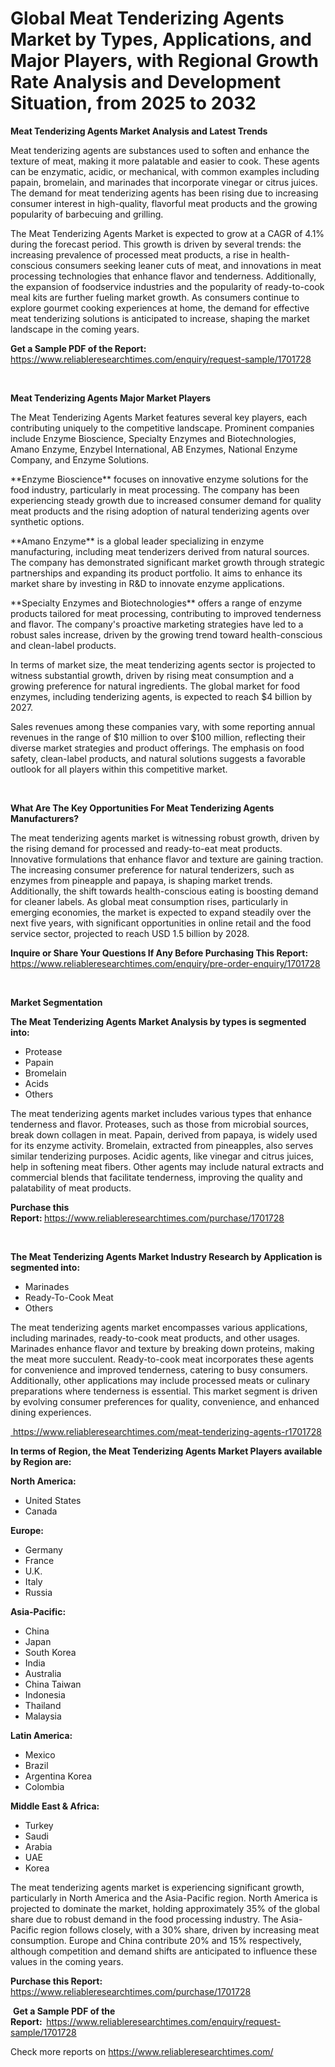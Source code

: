 <p><h1>Global Meat Tenderizing Agents Market by Types, Applications, and Major Players, with Regional Growth Rate Analysis and Development Situation, from 2025 to 2032</h1></p><p><strong>Meat Tenderizing Agents Market Analysis and Latest Trends</strong></p>
<p><p>Meat tenderizing agents are substances used to soften and enhance the texture of meat, making it more palatable and easier to cook. These agents can be enzymatic, acidic, or mechanical, with common examples including papain, bromelain, and marinades that incorporate vinegar or citrus juices. The demand for meat tenderizing agents has been rising due to increasing consumer interest in high-quality, flavorful meat products and the growing popularity of barbecuing and grilling.</p><p>The Meat Tenderizing Agents Market is expected to grow at a CAGR of 4.1% during the forecast period. This growth is driven by several trends: the increasing prevalence of processed meat products, a rise in health-conscious consumers seeking leaner cuts of meat, and innovations in meat processing technologies that enhance flavor and tenderness. Additionally, the expansion of foodservice industries and the popularity of ready-to-cook meal kits are further fueling market growth. As consumers continue to explore gourmet cooking experiences at home, the demand for effective meat tenderizing solutions is anticipated to increase, shaping the market landscape in the coming years.</p></p>
<p><strong>Get a Sample PDF of the Report:&nbsp;</strong> <a href="https://www.reliableresearchtimes.com/enquiry/request-sample/1701728?utm_campaign=3031&utm_medium=2&utm_source=Github&utm_content=ia&utm_term=07042025&utm_id=meat-tenderizing-agents">https://www.reliableresearchtimes.com/enquiry/request-sample/1701728</a></p>
<p>&nbsp;</p>
<p><strong>Meat Tenderizing Agents Major Market Players</strong></p>
<p><p>The Meat Tenderizing Agents Market features several key players, each contributing uniquely to the competitive landscape. Prominent companies include Enzyme Bioscience, Specialty Enzymes and Biotechnologies, Amano Enzyme, Enzybel International, AB Enzymes, National Enzyme Company, and Enzyme Solutions.</p><p>**Enzyme Bioscience** focuses on innovative enzyme solutions for the food industry, particularly in meat processing. The company has been experiencing steady growth due to increased consumer demand for quality meat products and the rising adoption of natural tenderizing agents over synthetic options.</p><p>**Amano Enzyme** is a global leader specializing in enzyme manufacturing, including meat tenderizers derived from natural sources. The company has demonstrated significant market growth through strategic partnerships and expanding its product portfolio. It aims to enhance its market share by investing in R&D to innovate enzyme applications.</p><p>**Specialty Enzymes and Biotechnologies** offers a range of enzyme products tailored for meat processing, contributing to improved tenderness and flavor. The company's proactive marketing strategies have led to a robust sales increase, driven by the growing trend toward health-conscious and clean-label products.</p><p>In terms of market size, the meat tenderizing agents sector is projected to witness substantial growth, driven by rising meat consumption and a growing preference for natural ingredients. The global market for food enzymes, including tenderizing agents, is expected to reach $4 billion by 2027.</p><p>Sales revenues among these companies vary, with some reporting annual revenues in the range of $10 million to over $100 million, reflecting their diverse market strategies and product offerings. The emphasis on food safety, clean-label products, and natural solutions suggests a favorable outlook for all players within this competitive market.</p></p>
<p>&nbsp;</p>
<p><strong>What Are The Key Opportunities For Meat Tenderizing Agents Manufacturers?</strong></p>
<p><p>The meat tenderizing agents market is witnessing robust growth, driven by the rising demand for processed and ready-to-eat meat products. Innovative formulations that enhance flavor and texture are gaining traction. The increasing consumer preference for natural tenderizers, such as enzymes from pineapple and papaya, is shaping market trends. Additionally, the shift towards health-conscious eating is boosting demand for cleaner labels. As global meat consumption rises, particularly in emerging economies, the market is expected to expand steadily over the next five years, with significant opportunities in online retail and the food service sector, projected to reach USD 1.5 billion by 2028.</p></p>
<p><strong>Inquire or Share Your Questions If Any Before Purchasing This Report:</strong> <a href="https://www.reliableresearchtimes.com/enquiry/pre-order-enquiry/1701728?utm_campaign=3031&utm_medium=2&utm_source=Github&utm_content=ia&utm_term=07042025&utm_id=meat-tenderizing-agents">https://www.reliableresearchtimes.com/enquiry/pre-order-enquiry/1701728</a></p>
<p>&nbsp;</p>
<p><strong>Market Segmentation</strong></p>
<p><strong>The Meat Tenderizing Agents Market Analysis by types is segmented into:</strong></p>
<p><ul><li>Protease</li><li>Papain</li><li>Bromelain</li><li>Acids</li><li>Others</li></ul></p>
<p><p>The meat tenderizing agents market includes various types that enhance tenderness and flavor. Proteases, such as those from microbial sources, break down collagen in meat. Papain, derived from papaya, is widely used for its enzyme activity. Bromelain, extracted from pineapples, also serves similar tenderizing purposes. Acidic agents, like vinegar and citrus juices, help in softening meat fibers. Other agents may include natural extracts and commercial blends that facilitate tenderness, improving the quality and palatability of meat products.</p></p>
<p><strong>Purchase this Report:&nbsp;</strong><a href="https://www.reliableresearchtimes.com/purchase/1701728?utm_campaign=3031&utm_medium=2&utm_source=Github&utm_content=ia&utm_term=07042025&utm_id=meat-tenderizing-agents">https://www.reliableresearchtimes.com/purchase/1701728</a></p>
<p>&nbsp;</p>
<p><strong>The Meat Tenderizing Agents Market Industry Research by Application is segmented into:</strong></p>
<p><ul><li>Marinades</li><li>Ready-To-Cook Meat</li><li>Others</li></ul></p>
<p><p>The meat tenderizing agents market encompasses various applications, including marinades, ready-to-cook meat products, and other usages. Marinades enhance flavor and texture by breaking down proteins, making the meat more succulent. Ready-to-cook meat incorporates these agents for convenience and improved tenderness, catering to busy consumers. Additionally, other applications may include processed meats or culinary preparations where tenderness is essential. This market segment is driven by evolving consumer preferences for quality, convenience, and enhanced dining experiences.</p></p>
<p><a href="https://www.reliableresearchtimes.com/meat-tenderizing-agents-r1701728?utm_campaign=3031&utm_medium=2&utm_source=Github&utm_content=ia&utm_term=07042025&utm_id=meat-tenderizing-agents">&nbsp;https://www.reliableresearchtimes.com/meat-tenderizing-agents-r1701728</a></p>
<p><strong>In terms of Region, the Meat Tenderizing Agents Market Players available by Region are:</strong></p>
<p>
    <p> <strong> North America: </strong>
        <ul>
            <li>United States</li>
            <li>Canada</li>
        </ul>
        </p> 
    <p> <strong> Europe: </strong>
        <ul>
            <li>Germany</li>
            <li>France</li>
            <li>U.K.</li>
            <li>Italy</li>
            <li>Russia</li>
        </ul>
        </p> 
    <p> <strong> Asia-Pacific: </strong>
        <ul>
            <li>China</li>
            <li>Japan</li>
            <li>South Korea</li>
            <li>India</li>
            <li>Australia</li>
            <li>China Taiwan</li>
            <li>Indonesia</li>
            <li>Thailand</li>
            <li>Malaysia</li>
        </ul>
        </p> 
    <p> <strong> Latin America: </strong>
        <ul>
            <li>Mexico</li>
            <li>Brazil</li>
            <li>Argentina Korea</li>
            <li>Colombia</li>
        </ul>
        </p> 
    <p> <strong> Middle East & Africa: </strong>
        <ul>
            <li>Turkey</li>
            <li>Saudi</li>
            <li>Arabia</li>
            <li>UAE</li>
            <li>Korea</li>
        </ul>
    </p>
    </p>
<p><p>The meat tenderizing agents market is experiencing significant growth, particularly in North America and the Asia-Pacific region. North America is projected to dominate the market, holding approximately 35% of the global share due to robust demand in the food processing industry. The Asia-Pacific region follows closely, with a 30% share, driven by increasing meat consumption. Europe and China contribute 20% and 15% respectively, although competition and demand shifts are anticipated to influence these values in the coming years.</p></p>
<p><strong>Purchase this Report: </strong><a href="https://www.reliableresearchtimes.com/purchase/1701728?utm_campaign=3031&utm_medium=2&utm_source=Github&utm_content=ia&utm_term=07042025&utm_id=meat-tenderizing-agents">https://www.reliableresearchtimes.com/purchase/1701728</a></p>
<p>&nbsp;<strong>Get a Sample PDF of the Report:&nbsp;&nbsp;</strong><a href="https://www.reliableresearchtimes.com/enquiry/request-sample/1701728?utm_campaign=3031&utm_medium=2&utm_source=Github&utm_content=ia&utm_term=07042025&utm_id=meat-tenderizing-agents">https://www.reliableresearchtimes.com/enquiry/request-sample/1701728</a></p>
<p><strong></strong></p>
<p>Check more reports on <a href="https://www.reliableresearchtimes.com/?utm_campaign=3031&utm_medium=2&utm_source=Github&utm_content=ia&utm_term=07042025&utm_id=meat-tenderizing-agents">https://www.reliableresearchtimes.com/</a></p>